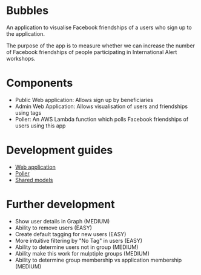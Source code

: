 Bubbles
===
An application to visualise Facebook friendships of a users who sign up to the application.

The purpose of the app is to measure whether we can increase the number of Facebook friendships of people participating in International Alert workshops.

Components
===
- Public Web application: Allows sign up by beneficiaries
- Admin Web Application: Allows visualisation of users and friendships using tags
- Poller: An AWS Lambda function which polls Facebook friendships of users using this app

Development guides
===
- [Web application](./web/README.md)
- [Poller](./web/README.md)
- [Shared models](./shared/README.md)

Further development
===
- Show user details in Graph (MEDIUM)
- Ability to remove users (EASY)
- Create default tagging for new users (EASY)
- More intuitive filtering by "No Tag" in users (EASY)
- Ability to determine users not in group (MEDIUM)
- Ability make this work for mulptiple groups (MEDIUM)
- Ability to determine group membership vs application membership (MEDIUM)
